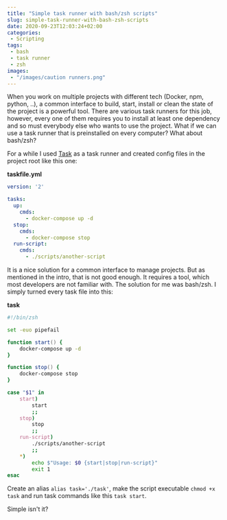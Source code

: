 ```yaml
---
title: "Simple task runner with bash/zsh scripts"
slug: simple-task-runner-with-bash-zsh-scripts
date: 2020-09-23T12:03:24+02:00
categories:
 - Scripting
tags:
 - bash
 - task runner
 - zsh
images:
 - "/images/caution runners.png"
---
```


When you work on multiple projects with different tech (Docker, npm, python, ..), a common interface to build, start, install or clean the state of the project is a powerful tool. There are various task runners for this job, however, every one of them requires you to install at least one dependency and so must everybody else who wants to use the project. What if we can use a task runner that is preinstalled on every computer? What about bash/zsh?
<!--more-->

For a while I used [Task](https://taskfile.dev) as a task runner and created config files in the project root like this one:

**taskfile.yml**

```yml
version: '2'

tasks:
  up:
    cmds:
      - docker-compose up -d
  stop:
    cmds:
      - docker-compose stop
  run-script:
    cmds:
      - ./scripts/another-script
```

It is a nice solution for a common interface to manage projects. But as mentioned in the intro, that is not good enough. It requires a tool, which most developers are not familiar with. The solution for me was bash/zsh. I simply turned every task file into this:

**task**

```zsh
#!/bin/zsh

set -euo pipefail

function start() {
    docker-compose up -d
}

function stop() {
    docker-compose stop
}

case "$1" in
    start)
        start
        ;;
    stop)
        stop
        ;;
    run-script)
        ./scripts/another-script
        ;;
    *)
        echo $"Usage: $0 {start|stop|run-script}"
        exit 1
esac
```

Create an alias `alias task='./task'`, make the script executable `chmod +x task` and run task commands like this `task start`.

Simple isn't it?
